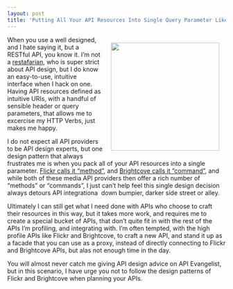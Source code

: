 ```yaml
---
layout: post
title: 'Putting All Your API Resources Into Single Query Parameter Like Flickr Does'
---
```

<p><a href="http://design.apievangelist.com"><img style="padding: 15px;" src="https://s3.amazonaws.com/kinlane-productions/bw-icons/bw-design.png" alt="" width="250" align="right" /></a></p>
<p>When you use a well designed, and I hate saying it, but a RESTful API, you know it. I&rsquo;m not a <a href="http://mikeschinkel.com/blog/whatisarestafarian/">restafarian</a>, who is super strict about API design, but I do know an easy-to-use, intuitive interface when I hack on one. Having API resources defined as intuitive URIs, with a handful of sensible header or query parameters, that allows me to excercise my HTTP Verbs, just makes me happy.</p>
<p>I do not expect all API providers to be API design experts, but one design pattern that always frustrates me is when you  pack all of your API resources into a single parameter. <a href="https://www.flickr.com/services/api/">Flickr calls it &ldquo;method&rdquo;</a>, and <a href="http://docs.brightcove.com/en/video-cloud/media/references/reference.html#Video_Read">Brightcove calls it &ldquo;command&rdquo;</a>, and while both of these media API providers then offer a rich number of &ldquo;methods&rdquo; or &ldquo;commands&rdquo;, I just can&rsquo;t help feel this single design decision always detours API integrationa &nbsp;down bumpier, darker side street or alley.</p>
<p>Ultimately I can still get what I need done with APIs who choose to craft their resources in this way, but it takes more work, and requires me to create a special bucket of APIs, that don&rsquo;t quite fit in with the rest of the APIs I&rsquo;m profiling, and integrating with. I&rsquo;m often tempted, with the high profile APIs like Flickr and Brightcove, to craft a new API, and stand it up as a facade that you can use as a proxy, instead of directly connecting to Flickr and Brightcove APIs, but alas not enough time in the day.</p>
<p>You will almost never catch me giving API design advice on API Evangelist, but in this scenario, I have urge you not to follow the design patterns of Flickr and Brightcove when planning your APIs.</p>